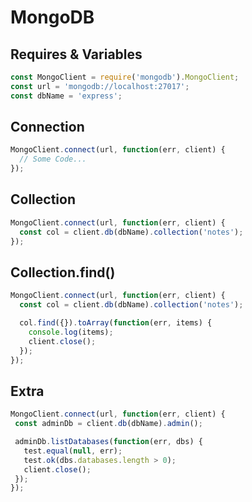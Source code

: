 # MongoDB

## Requires & Variables
```js
const MongoClient = require('mongodb').MongoClient;
const url = 'mongodb://localhost:27017';
const dbName = 'express';
```

## Connection

```js
MongoClient.connect(url, function(err, client) {
  // Some Code...
});
```

## Collection

```js
MongoClient.connect(url, function(err, client) {
  const col = client.db(dbName).collection('notes');
});
```

## Collection.find()

```js
MongoClient.connect(url, function(err, client) {
  const col = client.db(dbName).collection('notes');

  col.find({}).toArray(function(err, items) {
    console.log(items);
    client.close();
  });
});
```

## Extra

```js
MongoClient.connect(url, function(err, client) {
 const adminDb = client.db(dbName).admin();

 adminDb.listDatabases(function(err, dbs) {
   test.equal(null, err);
   test.ok(dbs.databases.length > 0);
   client.close();
 });
});
```
